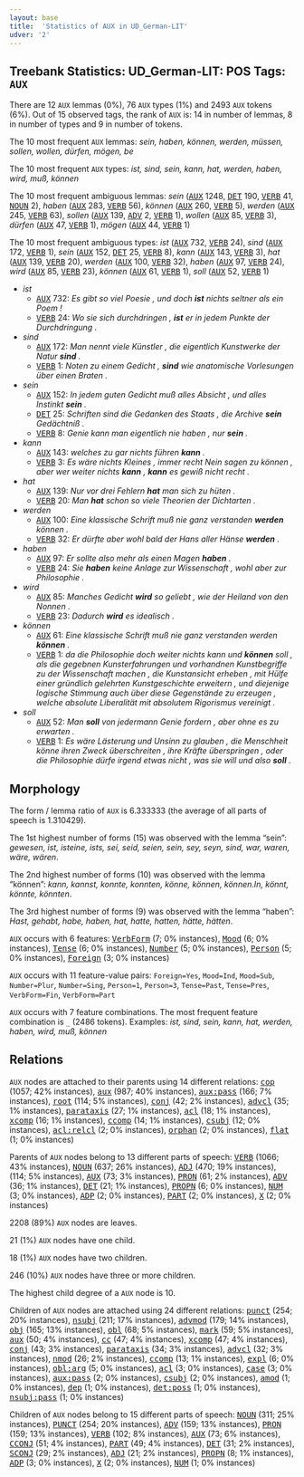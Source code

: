 ```yaml
---
layout: base
title:  'Statistics of AUX in UD_German-LIT'
udver: '2'
---
```


## Treebank Statistics: UD_German-LIT: POS Tags: `AUX`

There are 12 `AUX` lemmas (0%), 76 `AUX` types (1%) and 2493 `AUX` tokens (6%).
Out of 15 observed tags, the rank of `AUX` is: 14 in number of lemmas, 8 in number of types and 9 in number of tokens.

The 10 most frequent `AUX` lemmas: <em>sein, haben, können, werden, müssen, sollen, wollen, dürfen, mögen, be</em>

The 10 most frequent `AUX` types:  <em>ist, sind, sein, kann, hat, werden, haben, wird, muß, können</em>

The 10 most frequent ambiguous lemmas: <em>sein</em> (<tt><a href="de_lit-pos-AUX.html">AUX</a></tt> 1248, <tt><a href="de_lit-pos-DET.html">DET</a></tt> 190, <tt><a href="de_lit-pos-VERB.html">VERB</a></tt> 41, <tt><a href="de_lit-pos-NOUN.html">NOUN</a></tt> 2), <em>haben</em> (<tt><a href="de_lit-pos-AUX.html">AUX</a></tt> 283, <tt><a href="de_lit-pos-VERB.html">VERB</a></tt> 56), <em>können</em> (<tt><a href="de_lit-pos-AUX.html">AUX</a></tt> 260, <tt><a href="de_lit-pos-VERB.html">VERB</a></tt> 5), <em>werden</em> (<tt><a href="de_lit-pos-AUX.html">AUX</a></tt> 245, <tt><a href="de_lit-pos-VERB.html">VERB</a></tt> 63), <em>sollen</em> (<tt><a href="de_lit-pos-AUX.html">AUX</a></tt> 139, <tt><a href="de_lit-pos-ADV.html">ADV</a></tt> 2, <tt><a href="de_lit-pos-VERB.html">VERB</a></tt> 1), <em>wollen</em> (<tt><a href="de_lit-pos-AUX.html">AUX</a></tt> 85, <tt><a href="de_lit-pos-VERB.html">VERB</a></tt> 3), <em>dürfen</em> (<tt><a href="de_lit-pos-AUX.html">AUX</a></tt> 47, <tt><a href="de_lit-pos-VERB.html">VERB</a></tt> 1), <em>mögen</em> (<tt><a href="de_lit-pos-AUX.html">AUX</a></tt> 44, <tt><a href="de_lit-pos-VERB.html">VERB</a></tt> 1)

The 10 most frequent ambiguous types:  <em>ist</em> (<tt><a href="de_lit-pos-AUX.html">AUX</a></tt> 732, <tt><a href="de_lit-pos-VERB.html">VERB</a></tt> 24), <em>sind</em> (<tt><a href="de_lit-pos-AUX.html">AUX</a></tt> 172, <tt><a href="de_lit-pos-VERB.html">VERB</a></tt> 1), <em>sein</em> (<tt><a href="de_lit-pos-AUX.html">AUX</a></tt> 152, <tt><a href="de_lit-pos-DET.html">DET</a></tt> 25, <tt><a href="de_lit-pos-VERB.html">VERB</a></tt> 8), <em>kann</em> (<tt><a href="de_lit-pos-AUX.html">AUX</a></tt> 143, <tt><a href="de_lit-pos-VERB.html">VERB</a></tt> 3), <em>hat</em> (<tt><a href="de_lit-pos-AUX.html">AUX</a></tt> 139, <tt><a href="de_lit-pos-VERB.html">VERB</a></tt> 20), <em>werden</em> (<tt><a href="de_lit-pos-AUX.html">AUX</a></tt> 100, <tt><a href="de_lit-pos-VERB.html">VERB</a></tt> 32), <em>haben</em> (<tt><a href="de_lit-pos-AUX.html">AUX</a></tt> 97, <tt><a href="de_lit-pos-VERB.html">VERB</a></tt> 24), <em>wird</em> (<tt><a href="de_lit-pos-AUX.html">AUX</a></tt> 85, <tt><a href="de_lit-pos-VERB.html">VERB</a></tt> 23), <em>können</em> (<tt><a href="de_lit-pos-AUX.html">AUX</a></tt> 61, <tt><a href="de_lit-pos-VERB.html">VERB</a></tt> 1), <em>soll</em> (<tt><a href="de_lit-pos-AUX.html">AUX</a></tt> 52, <tt><a href="de_lit-pos-VERB.html">VERB</a></tt> 1)


* <em>ist</em>
  * <tt><a href="de_lit-pos-AUX.html">AUX</a></tt> 732: <em>Es gibt so viel Poesie , und doch <b>ist</b> nichts seltner als ein Poem !</em>
  * <tt><a href="de_lit-pos-VERB.html">VERB</a></tt> 24: <em>Wo sie sich durchdringen , <b>ist</b> er in jedem Punkte der Durchdringung .</em>
* <em>sind</em>
  * <tt><a href="de_lit-pos-AUX.html">AUX</a></tt> 172: <em>Man nennt viele Künstler , die eigentlich Kunstwerke der Natur <b>sind</b> .</em>
  * <tt><a href="de_lit-pos-VERB.html">VERB</a></tt> 1: <em>Noten zu einem Gedicht , <b>sind</b> wie anatomische Vorlesungen über einen Braten .</em>
* <em>sein</em>
  * <tt><a href="de_lit-pos-AUX.html">AUX</a></tt> 152: <em>In jedem guten Gedicht muß alles Absicht , und alles Instinkt <b>sein</b> .</em>
  * <tt><a href="de_lit-pos-DET.html">DET</a></tt> 25: <em>Schriften sind die Gedanken des Staats , die Archive <b>sein</b> Gedächtniß .</em>
  * <tt><a href="de_lit-pos-VERB.html">VERB</a></tt> 8: <em>Genie kann man eigentlich nie haben , nur <b>sein</b> .</em>
* <em>kann</em>
  * <tt><a href="de_lit-pos-AUX.html">AUX</a></tt> 143: <em>welches zu gar nichts führen <b>kann</b> .</em>
  * <tt><a href="de_lit-pos-VERB.html">VERB</a></tt> 3: <em>Es wäre nichts Kleines , immer recht Nein sagen zu können , aber wer weiter nichts <b>kann</b> , <b>kann</b> es gewiß nicht recht .</em>
* <em>hat</em>
  * <tt><a href="de_lit-pos-AUX.html">AUX</a></tt> 139: <em>Nur vor drei Fehlern <b>hat</b> man sich zu hüten .</em>
  * <tt><a href="de_lit-pos-VERB.html">VERB</a></tt> 20: <em>Man <b>hat</b> schon so viele Theorien der Dichtarten .</em>
* <em>werden</em>
  * <tt><a href="de_lit-pos-AUX.html">AUX</a></tt> 100: <em>Eine klassische Schrift muß nie ganz verstanden <b>werden</b> können .</em>
  * <tt><a href="de_lit-pos-VERB.html">VERB</a></tt> 32: <em>Er dürfte aber wohl bald der Hans aller Hänse <b>werden</b> .</em>
* <em>haben</em>
  * <tt><a href="de_lit-pos-AUX.html">AUX</a></tt> 97: <em>Er sollte also mehr als einen Magen <b>haben</b> .</em>
  * <tt><a href="de_lit-pos-VERB.html">VERB</a></tt> 24: <em>Sie <b>haben</b> keine Anlage zur Wissenschaft , wohl aber zur Philosophie .</em>
* <em>wird</em>
  * <tt><a href="de_lit-pos-AUX.html">AUX</a></tt> 85: <em>Manches Gedicht <b>wird</b> so geliebt , wie der Heiland von den Nonnen .</em>
  * <tt><a href="de_lit-pos-VERB.html">VERB</a></tt> 23: <em>Dadurch <b>wird</b> es idealisch .</em>
* <em>können</em>
  * <tt><a href="de_lit-pos-AUX.html">AUX</a></tt> 61: <em>Eine klassische Schrift muß nie ganz verstanden werden <b>können</b> .</em>
  * <tt><a href="de_lit-pos-VERB.html">VERB</a></tt> 1: <em>da die Philosophie doch weiter nichts kann und <b>können</b> soll , als die gegebnen Kunsterfahrungen und vorhandnen Kunstbegriffe zu der Wissenschaft machen , die Kunstansicht erheben , mit Hülfe einer gründlich gelehrten Kunstgeschichte erweitern , und diejenige logische Stimmung auch über diese Gegenstände zu erzeugen , welche absolute Liberalität mit absolutem Rigorismus vereinigt .</em>
* <em>soll</em>
  * <tt><a href="de_lit-pos-AUX.html">AUX</a></tt> 52: <em>Man <b>soll</b> von jedermann Genie fordern , aber ohne es zu erwarten .</em>
  * <tt><a href="de_lit-pos-VERB.html">VERB</a></tt> 1: <em>Es wäre Lästerung und Unsinn zu glauben , die Menschheit könne ihren Zweck überschreiten , ihre Kräfte überspringen , oder die Philosophie dürfe irgend etwas nicht , was sie will und also <b>soll</b> .</em>

## Morphology

The form / lemma ratio of `AUX` is 6.333333 (the average of all parts of speech is 1.310429).

The 1st highest number of forms (15) was observed with the lemma “sein”: <em>gewesen, ist, isteine, ists, sei, seid, seien, sein, sey, seyn, sind, war, waren, wäre, wären</em>.

The 2nd highest number of forms (10) was observed with the lemma “können”: <em>kann, kannst, konnte, konnten, könne, können, können.In, könnt, könnte, könnten</em>.

The 3rd highest number of forms (9) was observed with the lemma “haben”: <em>Hast, gehabt, habe, haben, hat, hatte, hatten, hätte, hätten</em>.

`AUX` occurs with 6 features: <tt><a href="de_lit-feat-VerbForm.html">VerbForm</a></tt> (7; 0% instances), <tt><a href="de_lit-feat-Mood.html">Mood</a></tt> (6; 0% instances), <tt><a href="de_lit-feat-Tense.html">Tense</a></tt> (6; 0% instances), <tt><a href="de_lit-feat-Number.html">Number</a></tt> (5; 0% instances), <tt><a href="de_lit-feat-Person.html">Person</a></tt> (5; 0% instances), <tt><a href="de_lit-feat-Foreign.html">Foreign</a></tt> (3; 0% instances)

`AUX` occurs with 11 feature-value pairs: `Foreign=Yes`, `Mood=Ind`, `Mood=Sub`, `Number=Plur`, `Number=Sing`, `Person=1`, `Person=3`, `Tense=Past`, `Tense=Pres`, `VerbForm=Fin`, `VerbForm=Part`

`AUX` occurs with 7 feature combinations.
The most frequent feature combination is `_` (2486 tokens).
Examples: <em>ist, sind, sein, kann, hat, werden, haben, wird, muß, können</em>


## Relations

`AUX` nodes are attached to their parents using 14 different relations: <tt><a href="de_lit-dep-cop.html">cop</a></tt> (1057; 42% instances), <tt><a href="de_lit-dep-aux.html">aux</a></tt> (987; 40% instances), <tt><a href="de_lit-dep-aux-pass.html">aux:pass</a></tt> (166; 7% instances), <tt><a href="de_lit-dep-root.html">root</a></tt> (114; 5% instances), <tt><a href="de_lit-dep-conj.html">conj</a></tt> (42; 2% instances), <tt><a href="de_lit-dep-advcl.html">advcl</a></tt> (35; 1% instances), <tt><a href="de_lit-dep-parataxis.html">parataxis</a></tt> (27; 1% instances), <tt><a href="de_lit-dep-acl.html">acl</a></tt> (18; 1% instances), <tt><a href="de_lit-dep-xcomp.html">xcomp</a></tt> (16; 1% instances), <tt><a href="de_lit-dep-ccomp.html">ccomp</a></tt> (14; 1% instances), <tt><a href="de_lit-dep-csubj.html">csubj</a></tt> (12; 0% instances), <tt><a href="de_lit-dep-acl-relcl.html">acl:relcl</a></tt> (2; 0% instances), <tt><a href="de_lit-dep-orphan.html">orphan</a></tt> (2; 0% instances), <tt><a href="de_lit-dep-flat.html">flat</a></tt> (1; 0% instances)

Parents of `AUX` nodes belong to 13 different parts of speech: <tt><a href="de_lit-pos-VERB.html">VERB</a></tt> (1066; 43% instances), <tt><a href="de_lit-pos-NOUN.html">NOUN</a></tt> (637; 26% instances), <tt><a href="de_lit-pos-ADJ.html">ADJ</a></tt> (470; 19% instances),  (114; 5% instances), <tt><a href="de_lit-pos-AUX.html">AUX</a></tt> (73; 3% instances), <tt><a href="de_lit-pos-PRON.html">PRON</a></tt> (61; 2% instances), <tt><a href="de_lit-pos-ADV.html">ADV</a></tt> (36; 1% instances), <tt><a href="de_lit-pos-DET.html">DET</a></tt> (21; 1% instances), <tt><a href="de_lit-pos-PROPN.html">PROPN</a></tt> (6; 0% instances), <tt><a href="de_lit-pos-NUM.html">NUM</a></tt> (3; 0% instances), <tt><a href="de_lit-pos-ADP.html">ADP</a></tt> (2; 0% instances), <tt><a href="de_lit-pos-PART.html">PART</a></tt> (2; 0% instances), <tt><a href="de_lit-pos-X.html">X</a></tt> (2; 0% instances)

2208 (89%) `AUX` nodes are leaves.

21 (1%) `AUX` nodes have one child.

18 (1%) `AUX` nodes have two children.

246 (10%) `AUX` nodes have three or more children.

The highest child degree of a `AUX` node is 10.

Children of `AUX` nodes are attached using 24 different relations: <tt><a href="de_lit-dep-punct.html">punct</a></tt> (254; 20% instances), <tt><a href="de_lit-dep-nsubj.html">nsubj</a></tt> (211; 17% instances), <tt><a href="de_lit-dep-advmod.html">advmod</a></tt> (179; 14% instances), <tt><a href="de_lit-dep-obj.html">obj</a></tt> (165; 13% instances), <tt><a href="de_lit-dep-obl.html">obl</a></tt> (68; 5% instances), <tt><a href="de_lit-dep-mark.html">mark</a></tt> (59; 5% instances), <tt><a href="de_lit-dep-aux.html">aux</a></tt> (50; 4% instances), <tt><a href="de_lit-dep-cc.html">cc</a></tt> (47; 4% instances), <tt><a href="de_lit-dep-xcomp.html">xcomp</a></tt> (47; 4% instances), <tt><a href="de_lit-dep-conj.html">conj</a></tt> (43; 3% instances), <tt><a href="de_lit-dep-parataxis.html">parataxis</a></tt> (34; 3% instances), <tt><a href="de_lit-dep-advcl.html">advcl</a></tt> (32; 3% instances), <tt><a href="de_lit-dep-nmod.html">nmod</a></tt> (26; 2% instances), <tt><a href="de_lit-dep-ccomp.html">ccomp</a></tt> (13; 1% instances), <tt><a href="de_lit-dep-expl.html">expl</a></tt> (6; 0% instances), <tt><a href="de_lit-dep-obl-arg.html">obl:arg</a></tt> (5; 0% instances), <tt><a href="de_lit-dep-acl.html">acl</a></tt> (3; 0% instances), <tt><a href="de_lit-dep-case.html">case</a></tt> (3; 0% instances), <tt><a href="de_lit-dep-aux-pass.html">aux:pass</a></tt> (2; 0% instances), <tt><a href="de_lit-dep-csubj.html">csubj</a></tt> (2; 0% instances), <tt><a href="de_lit-dep-amod.html">amod</a></tt> (1; 0% instances), <tt><a href="de_lit-dep-dep.html">dep</a></tt> (1; 0% instances), <tt><a href="de_lit-dep-det-poss.html">det:poss</a></tt> (1; 0% instances), <tt><a href="de_lit-dep-nsubj-pass.html">nsubj:pass</a></tt> (1; 0% instances)

Children of `AUX` nodes belong to 15 different parts of speech: <tt><a href="de_lit-pos-NOUN.html">NOUN</a></tt> (311; 25% instances), <tt><a href="de_lit-pos-PUNCT.html">PUNCT</a></tt> (254; 20% instances), <tt><a href="de_lit-pos-ADV.html">ADV</a></tt> (159; 13% instances), <tt><a href="de_lit-pos-PRON.html">PRON</a></tt> (159; 13% instances), <tt><a href="de_lit-pos-VERB.html">VERB</a></tt> (102; 8% instances), <tt><a href="de_lit-pos-AUX.html">AUX</a></tt> (73; 6% instances), <tt><a href="de_lit-pos-CCONJ.html">CCONJ</a></tt> (51; 4% instances), <tt><a href="de_lit-pos-PART.html">PART</a></tt> (49; 4% instances), <tt><a href="de_lit-pos-DET.html">DET</a></tt> (31; 2% instances), <tt><a href="de_lit-pos-SCONJ.html">SCONJ</a></tt> (29; 2% instances), <tt><a href="de_lit-pos-ADJ.html">ADJ</a></tt> (21; 2% instances), <tt><a href="de_lit-pos-PROPN.html">PROPN</a></tt> (8; 1% instances), <tt><a href="de_lit-pos-ADP.html">ADP</a></tt> (3; 0% instances), <tt><a href="de_lit-pos-X.html">X</a></tt> (2; 0% instances), <tt><a href="de_lit-pos-NUM.html">NUM</a></tt> (1; 0% instances)

